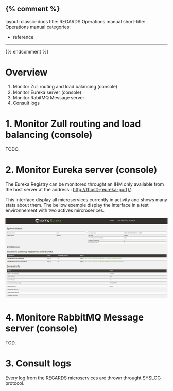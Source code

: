 {% comment %}
---
layout: classic-docs
title: REGARDS Operations manual
short-title: Operations manual
categories:
  - reference
---
{% endcomment %}
# Overview

1. Monitor Zull routing and load balancing (console)
2. Monitor Eureka server (console)
3. Monitor RabitMQ Message server
4. Consult logs

# 1\. Monitor Zull routing and load balancing (console)

TODO.

# 2\. Monitor Eureka server (console)

The Eureka Registry can be monitored throught an IHM only available from the host server at the address : <http://{host}:{eureka-port}/>.

This interface display all microservices currently in activity and shows many stats about them. The bellow exemple display the interface in a test environnement with two actives mircroserices.

![](/assets/images/operations/EurekaConsole.png)

# 4\. Monitore RabbitMQ Message server (console)

TOD.

# 3\. Consult logs

Every log from the REGARDS microservices are thrown throught SYSLOG protocol.
